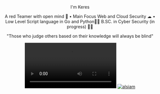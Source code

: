 <div align=center>

I'm  Keres

A red Teamer with open mind 🎅 • Main Focus Web and Cloud Security ☁ • Low Level Script language in Go and Python👨‍💻
B.SC. in Cyber Security (in progress) 👨‍🎓

"Those who judge others based on their knowledge will always be blind"


<video>
<source type="video/gif" src="https://c.tenor.com/8UvDh0E28cIAAAAC/tenor.gif">
</video>


<a href="https://www.linkedin.com/in/kevin-soares-437505205/" target="_blank">
  <img src="https://img.shields.io/badge/LinkedIn-0077B5?style=for-the-badge&logo=linkedin&logoColor=white" alt="alsiam"/>
 </a>


</div>
